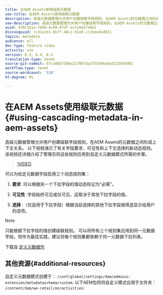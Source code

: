 ```yaml
---
title: 在AEM Assets使用级联元数据
seo-title: 在AEM Assets使用级联元数据
description: 高级元数据管理允许用户创建级联字段规则，在AEM Assets的元数据之间形成上下文关系。 以下视频演示了有关字段要求、可见性和上下文选择的新动态规则。 该视频还详细介绍了管理员将这些规则应用到自定义元数据模式所需的步骤。
seo-description: 高级元数据管理允许用户创建级联字段规则，在AEM Assets的元数据之间形成上下文关系。 以下视频演示了有关字段要求、可见性和上下文选择的新动态规则。 该视频还详细介绍了管理员将这些规则应用到自定义元数据模式所需的步骤。
uuid: 470c1b1a-f888-4c90-87d7-acfa9a5fa6b1
discoiquuid: ccd1acb1-bb7f-48c2-91e0-cccbeedad831
topics: metadata
audience: all
doc-type: feature video
activity: use
version: 6.3, 6.4, 6.5
translation-type: tm+mt
source-git-commit: 67ca08bf386a217807da3755d46abed225050d02
workflow-type: tm+mt
source-wordcount: '318'
ht-degree: 0%

---
```



# 在AEM Assets使用级联元数据{#using-cascading-metadata-in-aem-assets}

高级元数据管理允许用户创建级联字段规则，在AEM Assets的元数据之间形成上下文关系。 以下视频演示了有关字段要求、可见性和上下文选择的新动态规则。 该视频还详细介绍了管理员将这些规则应用到自定义元数据模式所需的步骤。

>[!VIDEO](https://video.tv.adobe.com/v/20702/?quality=9&learn=on)

可以为给定元数据字段启用三个动态规则集：

1. **要求** :可以根据另一个下拉字段的值动态标记为“必需”。

2. **可见性** :字段始终可见或仅可见，这取决于其他下拉字段的值。

3. **选择** :（仅适用于下拉字段）根据当前选择的其他下拉字段值筛选显示给用户的选项。

>[!NOTE]
>
>只能根据下拉字段的值创建级联规则。 可以将所有三个规则集应用到同一元数据字段，但作为最佳实践，建议将每个规则集都依赖于同一元数据下拉列表。

下载自 [定义元数据包](assets/cascade-metadata-values-001.zip)

## 其他资源{#additional-resources}

自定义元数据模式创建于： `/conf/global/settings/dam/adminui-extension/metadataschema/custom`. 以下AEM包将将自定义模式应用于文件夹： `/content/dam/we-retail/en/activities`:

